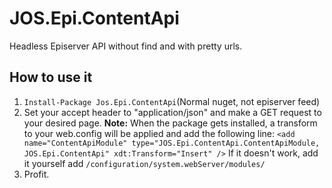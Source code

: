 # JOS.Epi.ContentApi
Headless Episerver API without find and with pretty urls.

## How to use it

1. ```Install-Package Jos.Epi.ContentApi```(Normal nuget, not episerver feed)
2. Set your accept header to "application/json" and make a GET request to your desired page. **Note:** When the package gets installed, a transform to your web.config will be applied and add the following line:
```<add name="ContentApiModule" type="JOS.Epi.ContentApi.ContentApiModule, JOS.Epi.ContentApi" xdt:Transform="Insert" />```
If it doesn't work, add it yourself add ```/configuration/system.webServer/modules/```
3. Profit.
